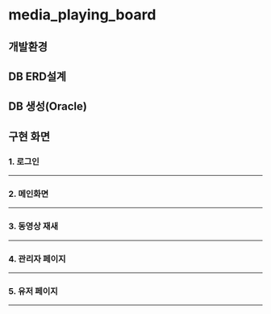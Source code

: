 # media_playing_board



## 개발환경


## DB ERD설계

## DB 생성(Oracle)



## 구현 화면

### 1. 로그인
***
### 2. 메인화면
***
### 3. 동영상 재새
***
### 4. 관리자 페이지
***
### 5. 유저 페이지
***

